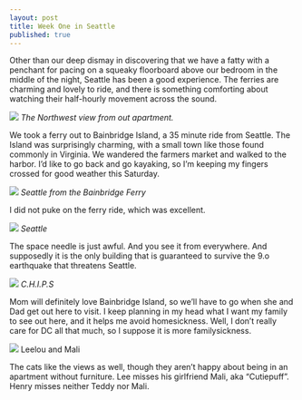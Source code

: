 ```yaml
---
layout: post
title: Week One in Seattle
published: true
---
```


Other than our deep dismay in discovering that we have a fatty with a penchant for pacing on a squeaky floorboard above our bedroom in the middle of the night, Seattle has been a good experience.  The ferries are charming and lovely to ride, and there is something comforting about watching their half-hourly movement across the sound.

![](https://s3.amazonaws.com/orcatown/p1000063.jpg)
*The Northwest view from out apartment.*

We took a ferry out to Bainbridge Island, a 35 minute ride from Seattle.  The Island was surprisingly charming, with a small town like those found commonly in Virginia. We wandered the farmers market and walked to the harbor. I’d like to go back and go kayaking, so I’m keeping my fingers crossed for good weather this Saturday.

![](https://s3.amazonaws.com/orcatown/p1000072-1.jpg)
*Seattle from the Bainbridge Ferry*

I did not puke on the ferry ride, which was excellent.

![](https://s3.amazonaws.com/orcatown/p1000074.jpg)
*Seattle*

The space needle is just awful. And you see it from everywhere. And supposedly it is the only building that is guaranteed to survive the 9.o earthquake that threatens Seattle.

![](https://s3.amazonaws.com/orcatown/p1000096.jpg)
*C.H.I.P.S*

Mom will definitely love Bainbridge Island, so we’ll have to go when she and Dad get out here to visit. I keep planning in my head what I want my family to see out here, and it helps me avoid homesickness.  Well, I don’t really care for DC all that much, so I suppose it is more familysickness.

![](https://s3.amazonaws.com/orcatown/p1000047.jpg)
Leelou and Mali

The cats like the views as well, though they aren’t happy about being in an apartment without furniture.  Lee misses his girlfriend Mali, aka “Cutiepuff”. Henry misses neither Teddy nor Mali.
